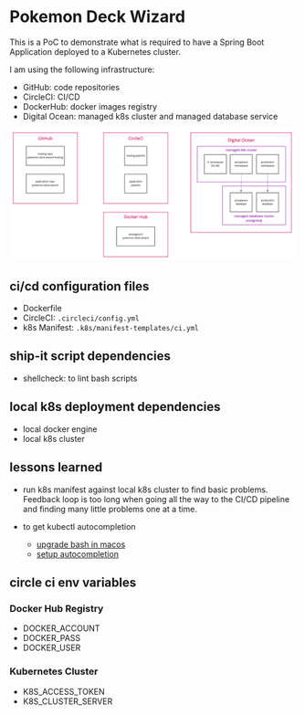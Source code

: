 # Pokemon Deck Wizard

This is a PoC to demonstrate what is required to have a Spring Boot Application deployed
to a Kubernetes cluster.

I am using the following infrastructure:

- GitHub: code repositories
- CircleCI: CI/CD
- DockerHub: docker images registry
- Digital Ocean: managed k8s cluster and managed database service

![](images/infrastructure-map.jpg)

## ci/cd configuration files

- Dockerfile
- CircleCI: `.circleci/config.yml`
- k8s Manifest: `.k8s/manifest-templates/ci.yml`

## ship-it script dependencies

- shellcheck: to lint bash scripts

## local k8s deployment dependencies

- local docker engine
- local k8s cluster

## lessons learned

- run k8s manifest against local k8s cluster to find basic problems. Feedback loop is too long 
when going all the way to the CI/CD pipeline and finding many little problems one at a time.

- to get kubectl autocompletion
  - [upgrade bash in macos](https://itnext.io/upgrading-bash-on-macos-7138bd1066ba)
  - [setup autocompletion](https://learnk8s.io/blog/kubectl-productivity#bash-on-macos)

## circle ci env variables

### Docker Hub Registry

- DOCKER_ACCOUNT
- DOCKER_PASS
- DOCKER_USER

### Kubernetes Cluster

- K8S_ACCESS_TOKEN
- K8S_CLUSTER_SERVER
